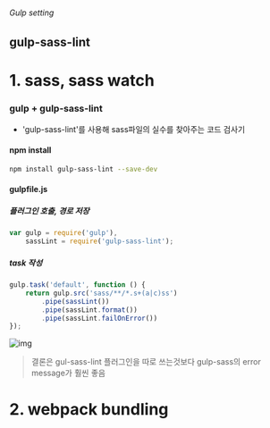 ###### Gulp setting
## gulp-sass-lint

# 1. sass, sass watch
### gulp + gulp-sass-lint
- 'gulp-sass-lint'를 사용해 sass파일의 실수를 찾아주는 코드 검사기

#### npm install
```sh
npm install gulp-sass-lint --save-dev
```

#### gulpfile.js
##### 플러그인 호출, 경로 저장
```js
var gulp = require('gulp'),
    sassLint = require('gulp-sass-lint');
```

##### task 작성
```js
gulp.task('default', function () {
    return gulp.src('sass/**/*.s+(a|c)ss')
        .pipe(sassLint())
        .pipe(sassLint.format())
        .pipe(sassLint.failOnError())
});
```
![img](src/images/sass-lint-img.png)
> 결론은 gul-sass-lint 플러그인을 따로 쓰는것보다 gulp-sass의 error message가 훨씬 좋음

# 2. webpack bundling
